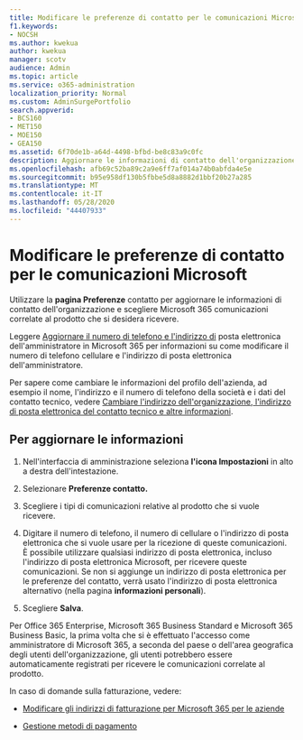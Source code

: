 ```yaml
---
title: Modificare le preferenze di contatto per le comunicazioni Microsoft
f1.keywords:
- NOCSH
ms.author: kwekua
author: kwekua
manager: scotv
audience: Admin
ms.topic: article
ms.service: o365-administration
localization_priority: Normal
ms.custom: AdminSurgePortfolio
search.appverid:
- BCS160
- MET150
- MOE150
- GEA150
ms.assetid: 6f70de1b-a64d-4498-bfbd-be8c83a9c0fc
description: Aggiornare le informazioni di contatto dell'organizzazione e scegliere Microsoft 365 comunicazioni correlate al prodotto che si desidera ricevere.
ms.openlocfilehash: afb69c52ba89c2a9e6ff7af014a74b0abfda4e5e
ms.sourcegitcommit: b95e958df130b5fbbe5d8a8882d1bbf20b27a285
ms.translationtype: MT
ms.contentlocale: it-IT
ms.lasthandoff: 05/28/2020
ms.locfileid: "44407933"
---
```

# <a name="change-your-contact-preferences-for-communications-from-microsoft"></a>Modificare le preferenze di contatto per le comunicazioni Microsoft

Utilizzare la **pagina Preferenze** contatto per aggiornare le informazioni di contatto dell'organizzazione e scegliere Microsoft 365 comunicazioni correlate al prodotto che si desidera ricevere.
  
Leggere [Aggiornare il numero di telefono e l'indirizzo di](update-phone-number-and-email-address.md) posta elettronica dell'amministratore in Microsoft 365 per informazioni su come modificare il numero di telefono cellulare e l'indirizzo di posta elettronica dell'amministratore.
  
Per sapere come cambiare le informazioni del profilo dell'azienda, ad esempio il nome, l'indirizzo e il numero di telefono della società e i dati del contatto tecnico, vedere [Cambiare l'indirizzo dell'organizzazione, l'indirizzo di posta elettronica del contatto tecnico e altre informazioni](change-address-contact-and-more.md).
  
## <a name="to-update-your-information"></a>Per aggiornare le informazioni
  
1. Nell'interfaccia di amministrazione seleziona **l'icona Impostazioni** in alto a destra dell'intestazione.

2. Selezionare **Preferenze contatto.**

3. Scegliere i tipi di comunicazioni relative al prodotto che si vuole ricevere.

4. Digitare il numero di telefono, il numero di cellulare o l'indirizzo di posta elettronica che si vuole usare per la ricezione di queste comunicazioni.
    È possibile utilizzare qualsiasi indirizzo di posta elettronica, incluso l'indirizzo di posta elettronica Microsoft, per ricevere queste comunicazioni. Se non si aggiunge un indirizzo di posta elettronica per le preferenze del contatto, verrà usato l'indirizzo di posta elettronica alternativo (nella pagina **informazioni personali**).

5. Scegliere **Salva**.
  
Per Office 365 Enterprise, Microsoft 365 Business Standard e Microsoft 365 Business Basic, la prima volta che si è effettuato l'accesso come amministratore di Microsoft 365, a seconda del paese o dell'area geografica degli utenti dell'organizzazione, gli utenti potrebbero essere automaticamente registrati per ricevere le comunicazioni correlate al prodotto.
  
In caso di domande sulla fatturazione, vedere:
  
- [Modificare gli indirizzi di fatturazione per Microsoft 365 per le aziende](../../commerce/billing-and-payments/change-your-billing-addresses.md)

- [Gestione metodi di pagamento](../../commerce/billing-and-payments/manage-payment-methods.md)
